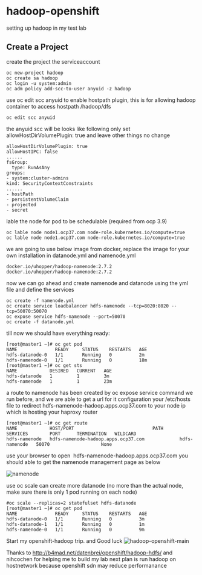 # hadoop-openshift
setting up hadoop in my test lab


## Create a Project
create the project the serviceaccount
```shell
oc new-project hadoop
oc create sa hadoop
oc login -u system:admin
oc adm policy add-scc-to-user anyuid -z hadoop
```
use oc edit scc anyuid to enable hostpath plugin,  this is for allowing hadoop container to access hostpath /hadoop/dfs
```shell
oc edit scc anyuid
```
the anyuid scc will be looks like following
only  set allowHostDirVolumePlugin: true and leave other things no change

```shell
allowHostDirVolumePlugin: true
allowHostIPC: false
......
fsGroup:
  type: RunAsAny
groups:
- system:cluster-admins
kind: SecurityContextConstraints
......
- hostPath
- persistentVolumeClaim
- projected
- secret
```

lable the node for pod to be schedulable (required from ocp 3.9)
```shell
oc lable node node1.ocp37.com node-role.kubernetes.io/compute=true 
oc lable node node1.ocp37.com node-role.kubernetes.io/compute=true 
```

we are going to use below image from docker,  replace the image for your own installation in datanode.yml and namenode.yml  
```shell
docker.io/uhopper/hadoop-namenode:2.7.2
docker.io/uhopper/hadoop-namenode:2.7.2
```
now we can go ahead and create namenode and datanode using the yml file and define the services
```shell
oc create -f namenode.yml
oc create service loadbalancer hdfs-namenode --tcp=8020:8020 --tcp=50070:50070
oc expose service hdfs-namenode --port=50070
oc create -f datanode.yml
```

till now we should have everything ready:
```shell
[root@master1 ~]# oc get pod
NAME              READY     STATUS    RESTARTS   AGE
hdfs-datanode-0   1/1       Running   0          2m
hdfs-namenode-0   1/1       Running   0          18m
[root@master1 ~]# oc get sts
NAME            DESIRED   CURRENT   AGE
hdfs-datanode   1         1         3m
hdfs-namenode   1         1         23m
```

a route to namenode has been created by oc expose service command we run before, and we are able to get a url for it
configuration your /etc/hosts file to redirect hdfs-namenode-hadoop.apps.ocp37.com to your node ip which is hosting your haproxy router
```shell
[root@master1 ~]# oc get route
NAME            HOST/PORT                             PATH      SERVICES        PORT      TERMINATION   WILDCARD
hdfs-namenode   hdfs-namenode-hadoop.apps.ocp37.com             hdfs-namenode   50070                   None
```

use your browser to open  hdfs-namenode-hadoop.apps.ocp37.com   you should able to get the namenode management page as below

![namenode](https://github.com/hydracz/hadoop-openshift/blob/master/01-hadoop-hdfs/namenode.png)

use oc scale can create more datanode (no more than the actual node,  make sure there is only 1 pod running on each node)

```shell
#oc scale --replicas=2 statefulset hdfs-datanode
[root@master1 ~]# oc get pod
NAME              READY     STATUS    RESTARTS   AGE
hdfs-datanode-0   1/1       Running   0          3m
hdfs-datanode-1   1/1       Running   0          1m
hdfs-namenode-0   1/1       Running   0          9m

```
Start my openshift-hadoop trip.  and Good luck
![hadoop-openshift-main](https://github.com/hydracz/hadoop-openshift/blob/master/01-hadoop-hdfs/hadoop-openshift-main.png)



Thanks to http://b4mad.net/datenbrei/openshift/hadoop-hdfs/  and nihcochen for helping me to build my lab
next plan is run hadoop on hostnetwork because openshift sdn may reduce performanance 

